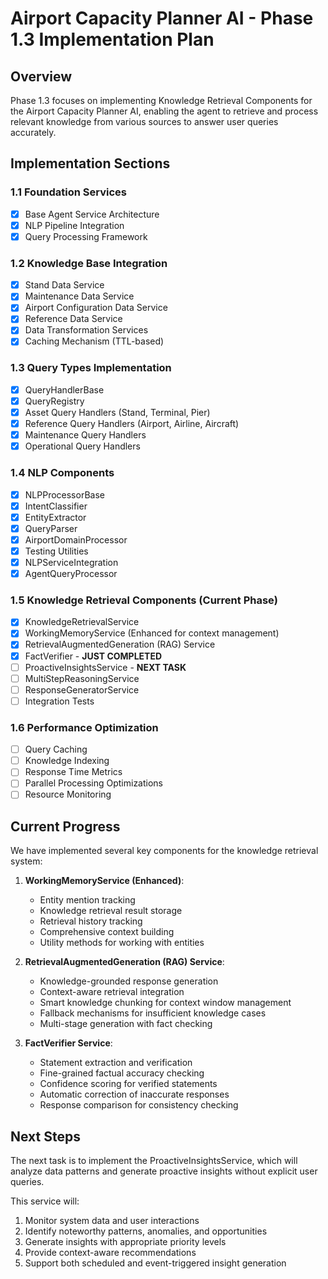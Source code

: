 # Airport Capacity Planner AI - Phase 1.3 Implementation Plan

## Overview
Phase 1.3 focuses on implementing Knowledge Retrieval Components for the Airport Capacity Planner AI, enabling the agent to retrieve and process relevant knowledge from various sources to answer user queries accurately.

## Implementation Sections

### 1.1 Foundation Services
- [x] Base Agent Service Architecture
- [x] NLP Pipeline Integration
- [x] Query Processing Framework

### 1.2 Knowledge Base Integration
- [x] Stand Data Service
- [x] Maintenance Data Service 
- [x] Airport Configuration Data Service
- [x] Reference Data Service
- [x] Data Transformation Services
- [x] Caching Mechanism (TTL-based)

### 1.3 Query Types Implementation
- [x] QueryHandlerBase
- [x] QueryRegistry
- [x] Asset Query Handlers (Stand, Terminal, Pier)
- [x] Reference Query Handlers (Airport, Airline, Aircraft)
- [x] Maintenance Query Handlers
- [x] Operational Query Handlers

### 1.4 NLP Components
- [x] NLPProcessorBase
- [x] IntentClassifier
- [x] EntityExtractor
- [x] QueryParser
- [x] AirportDomainProcessor
- [x] Testing Utilities
- [x] NLPServiceIntegration
- [x] AgentQueryProcessor

### 1.5 Knowledge Retrieval Components (Current Phase)
- [x] KnowledgeRetrievalService
- [x] WorkingMemoryService (Enhanced for context management)
- [x] RetrievalAugmentedGeneration (RAG) Service
- [x] FactVerifier - **JUST COMPLETED**
- [ ] ProactiveInsightsService - **NEXT TASK**
- [ ] MultiStepReasoningService
- [ ] ResponseGeneratorService
- [ ] Integration Tests

### 1.6 Performance Optimization
- [ ] Query Caching
- [ ] Knowledge Indexing
- [ ] Response Time Metrics
- [ ] Parallel Processing Optimizations
- [ ] Resource Monitoring

## Current Progress
We have implemented several key components for the knowledge retrieval system:

1. **WorkingMemoryService (Enhanced)**: 
   - Entity mention tracking
   - Knowledge retrieval result storage 
   - Retrieval history tracking
   - Comprehensive context building
   - Utility methods for working with entities

2. **RetrievalAugmentedGeneration (RAG) Service**:
   - Knowledge-grounded response generation
   - Context-aware retrieval integration
   - Smart knowledge chunking for context window management
   - Fallback mechanisms for insufficient knowledge cases
   - Multi-stage generation with fact checking

3. **FactVerifier Service**:
   - Statement extraction and verification
   - Fine-grained factual accuracy checking
   - Confidence scoring for verified statements
   - Automatic correction of inaccurate responses
   - Response comparison for consistency checking

## Next Steps
The next task is to implement the ProactiveInsightsService, which will analyze data patterns and generate proactive insights without explicit user queries.

This service will:
1. Monitor system data and user interactions
2. Identify noteworthy patterns, anomalies, and opportunities
3. Generate insights with appropriate priority levels
4. Provide context-aware recommendations 
5. Support both scheduled and event-triggered insight generation